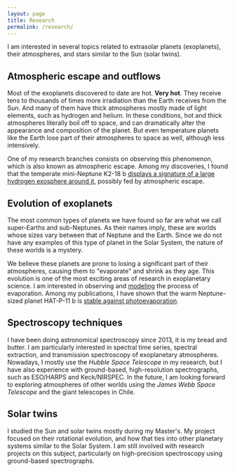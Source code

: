 ```yaml
---
layout: page
title: Research
permalink: /research/
---
```


I am interested in several topics related to extrasolar planets (exoplanets), their atmospheres, and  stars similar to the Sun (solar twins).

Atmospheric escape and outflows
-------------------------------

Most of the exoplanets discovered to date are hot. **Very hot**. They receive tens to thousands of times more irradiation than the Earth receives from the Sun. And many of them have thick atmospheres mostly made of light elements, such as hydrogen and helium. In these conditions, hot and thick atmospheres literally boil off to space, and can dramatically alter the appearance and composition of the planet. But even temperature planets like the Earth lose part of their atmospheres to space as well, although less intensively.

One of my research branches consists on observing this phenomenon, which is also known as atmospheric escape. Among my discoveries, I found that the temperate mini-Neptune K2-18 b [displays a signature of a large hydrogen exosphere around it](https://ui.adsabs.harvard.edu/abs/2020A%26A...634L...4D/abstract), possibly fed by atmospheric escape.

Evolution of exoplanets
-----------------------

The most common types of planets we have found so far are what we call super-Earths and sub-Neptunes. As their names imply, these are worlds whose sizes vary between that of Neptune and the Earth. Since we do not have any examples of this type of planet in the Solar System, the nature of these worlds is a mystery.

We believe these planets are prone to losing a significant part of their atmospheres, causing them to "evaporate" and shrink as they age. This evolution is one of the most exciting areas of research in exoplanetary science. I am interested in observing and [modeling](https://p-winds.readthedocs.io/) the process of evaporation. Among my publications, I have shown that the warm Neptune-sized planet HAT-P-11 b is [stable against photoevaporation](https://ui.adsabs.harvard.edu/abs/2021arXiv211111370D/abstract).

Spectroscopy techniques
-----------------------

I have been doing astronomical spectroscopy since 2013, it is my bread and butter. I am particularly interested in spectral time series, spectral extraction, and transmission spectroscopy of exoplanetary atmospheres. Nowadays, I mostly use the *Hubble Space Telescope* in my research, but I have also experience with ground-based, high-resolution spectrographs, such as ESO/HARPS and Keck/NIRSPEC. In the future, I am looking forward to exploring atmospheres of other worlds using the *James Webb Space Telescope* and the giant telescopes in Chile.

Solar twins
-----------

I studied the Sun and solar twins mostly during my Master's. My project focused on their rotational evolution, and how that ties into other planetary systems similar to the Solar System. I am still involved with research projects on this subject, particularly on high-precision spectroscopy using ground-based spectrographs.
